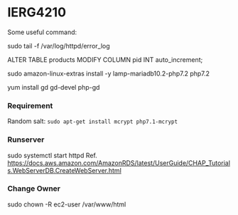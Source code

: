 # IERG4210
 
Some useful command:

sudo tail -f /var/log/httpd/error_log

ALTER TABLE products MODIFY COLUMN pid INT auto_increment;

sudo amazon-linux-extras install -y lamp-mariadb10.2-php7.2 php7.2

yum install gd gd-devel php-gd

### Requirement
Random salt:
`sudo apt-get install mcrypt php7.1-mcrypt`

### Runserver
sudo systemctl start httpd
Ref. https://docs.aws.amazon.com/AmazonRDS/latest/UserGuide/CHAP_Tutorials.WebServerDB.CreateWebServer.html

### Change Owner
sudo chown -R ec2-user /var/www/html
